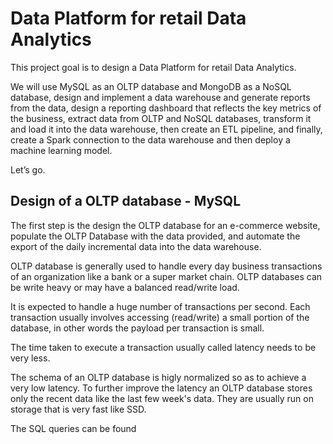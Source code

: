 # Data Platform for retail Data Analytics

This project goal is to design a Data Platform for retail Data Analytics. 

We will use MySQL as an OLTP database and MongoDB as a NoSQL database, design and implement a data warehouse and generate reports from the data, design a reporting dashboard that reflects the key metrics of the business, extract data from OLTP and NoSQL databases, transform it and load it into the data warehouse, then create an ETL pipeline, and finally, create a Spark connection to the data warehouse and then deploy a machine learning model.

Let’s go.

## Design of a OLTP database - MySQL

The first step is the design the OLTP database for an e-commerce website, populate the OLTP Database with the data provided, and automate the export of the daily incremental data into the data warehouse.

OLTP database is generally used to handle every day business transactions of an organization like a bank or a super market chain. OLTP databases can be write heavy or may have a balanced read/write load.

It is expected to handle a huge number of transactions per second. Each transaction usually involves accessing (read/write) a small portion of the database, in other words the payload per transaction is small. 

The time taken to execute a transaction usually called latency needs to be very less.

The schema of an OLTP database is higly normalized so as to achieve a very low latency. To further improve the latency an OLTP database stores only the recent data like the last few week's data. They are usually run on storage that is very fast like SSD.

The SQL queries can be found 
